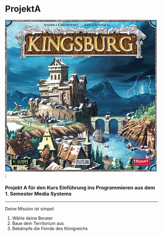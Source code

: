 # ProjektA
![Kingsburg](Views/kingsburg.jpg);

### Projekt A für den Kurs Einführung ins Programmieren aus dem 1. Semester Media Systems
******************************************************************************************
Deine Mission ist simpel:
<ol>
<li>Wähle deine Berater</li>
<li>Baue dein Territorium aus</li>
<li>Bekämpfe die Feinde des Königreichs</li>
</ol>
